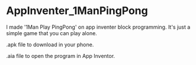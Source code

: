 # AppInventer_1ManPingPong
I made '1Man Play PingPong' on app inventer block programming.
It's just a simple game that you can play alone.

.apk file to download in your phone. 

.aia file to open the program in App Inventor.
